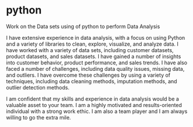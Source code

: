 # python
Work on the Data sets using of python to perform Data Analysis


I have extensive experience in data analysis, with a focus on using Python and a variety of libraries to clean, explore, visualize, and analyze data. I have worked with a variety of data sets, including customer datasets, product datasets, and sales datasets. I have gained a number of insights into customer behavior, product performance, and sales trends. I have also faced a number of challenges, including data quality issues, missing data, and outliers. I have overcome these challenges by using a variety of techniques, including data cleaning methods, imputation methods, and outlier detection methods.

I am confident that my skills and experience in data analysis would be a valuable asset to your team. I am a highly motivated and results-oriented individual with a strong work ethic. I am also a team player and I am always willing to go the extra mile.
